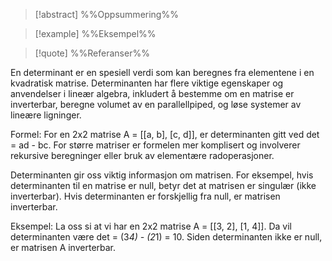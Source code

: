 
> [!abstract] %%Oppsummering%%
> 

> [!example] %%Eksempel%%
> 

> [!quote] %%Referanser%%
>


En determinant er en spesiell verdi som kan beregnes fra elementene i en kvadratisk matrise. Determinanten har flere viktige egenskaper og anvendelser i lineær algebra, inkludert å bestemme om en matrise er inverterbar, beregne volumet av en parallellpiped, og løse systemer av lineære ligninger.

Formel: For en 2x2 matrise A = [[a, b], [c, d]], er determinanten gitt ved det = ad - bc. For større matriser er formelen mer komplisert og involverer rekursive beregninger eller bruk av elementære radoperasjoner.

Determinanten gir oss viktig informasjon om matrisen. For eksempel, hvis determinanten til en matrise er null, betyr det at matrisen er singulær (ikke inverterbar). Hvis determinanten er forskjellig fra null, er matrisen inverterbar.

Eksempel: La oss si at vi har en 2x2 matrise A = [[3, 2], [1, 4]]. Da vil determinanten være det = (3*4) - (2*1) = 10. Siden determinanten ikke er null, er matrisen A inverterbar.